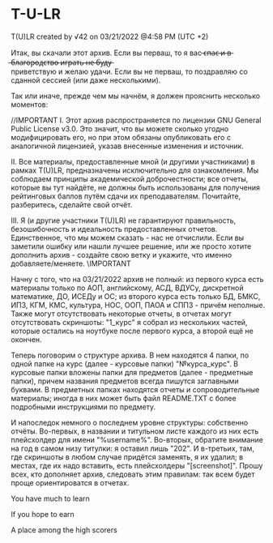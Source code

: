 # T-U-LR
T(U)LR 
created by √42 on 03/21/2022 @4:58 PM (UTC +2) 

Итак, вы скачали этот архив. Если вы перваш, то я вас ̶с̶п̶а̶с̶ ̶и̶ ̶в̶ ̶б̶л̶а̶г̶о̶р̶о̶д̶с̶т̶в̶о̶ ̶и̶г̶р̶а̶т̶ь̶ ̶н̶е̶ ̶б̶у̶д̶у̶  
приветствую и желаю удачи. Если вы не перваш, то поздравляю со сданной сессией (или даже несколькими). 

Так или иначе, прежде чем мы начнём, я должен прояснить несколько моментов:

//IMPORTANT
I.		Этот архив распространяется по лицензии GNU General Public License v3.0. Это значит, что
		вы можете сколько угодно модифицировать его, но при этом обязаны опубликовать его с аналогичной
		лицензией, указав внесенные изменения и источник.

II.		Все материалы, предоставленные мной (и другими участниками) в рамках T(U)LR, предназначены 
		исключительно для ознакомления. Мы соблюдаем принципы академической доброчестности; все отчеты,
		которые вы тут найдёте, не должны быть использованы для получения рейтинговых баллов путём сдачи
		их преподавателям. Почитайте, разберитесь, сделайте свой отчёт. 

III.	Я (и другие участники T(U)LR) не гарантируют правильность, безошибочность и идеальность предоставленных
		отчетов. Единственное, что мы можем сказать - нас не отчислили. Если вы заметили ошибку или нашли
		лучшее решение, или же просто хотите дополнить архив - создайте свою ветку и укажите, что именно 
		добавляете/меняете. 
\\IMPORTANT

Начну с того, что на 03/21/2022 архив не полный: из первого курса есть материалы только по АОП, английскому, АСД,
ВДУСу, дискретной математике, ДО, ИСЕДу и ОС; из второго курса есть только БД, БМКС, ИПЗ, КГМ, КМС, культура, НОС,
ООП, ПАОА и СППЗ - причём неполные. Также могут отсутствовать некоторые отчеты, в отчетах могут отсутствовать скриншоты: "1_курс" я собрал из нескольких частей, которые остались на ноутбуке после первого курса, а второй
ещё не окончен.

Теперь поговорим о структуре архива. В нем находятся 4 папки, по одной папке на курс (далее - курсовые папки)
"№курса_курс". В курсовые папки вложены папки для предметов (далее - предметные папки), причем названия предметов
всегда пишутся заглавными буквами. В предметных папках находятся отчеты и сопроводительные материалы; иногда в них
может быть файл README.TXT с более подробными инструкциями по предмету.

И напоследок немного о последнем уровне структуры: собственно отчёты. Во-первых, в названии и титульном листе каждого
из них есть плейсхолдер для имени "%username%". Во-вторых, обратите внимание на год в самом низу титулки: я оставил лишь "202". И в-третьих, там, где скриншоты в любом случае придётся заменять, я их удалил; в местах, где их надо вставить, есть плейсхолдеры "[screenshot]". Прошу всех, кто дополняет архив, следовать этим правилам: так 
всем будет проще ориентироватся в отчетах.



You have much to learn

If you hope to earn

A place among the high scorers